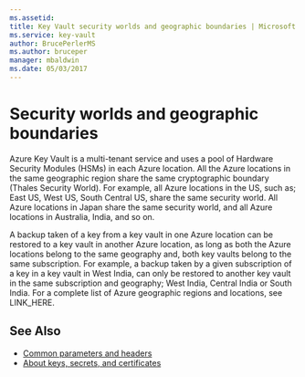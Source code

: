 ```yaml
---
ms.assetid: 
title: Key Vault security worlds and geographic boundaries | Microsoft Docs
ms.service: key-vault
author: BrucePerlerMS
ms.author: bruceper
manager: mbaldwin
ms.date: 05/03/2017
---
```

# Security worlds and geographic boundaries

Azure Key Vault is a multi-tenant service and uses a pool of Hardware Security Modules (HSMs) in each Azure location. All the Azure locations in the same geographic region share the same cryptographic boundary (Thales Security World). For example, all Azure locations in the US, such as; East US, West US, South Central US, share the same security world. All Azure locations in Japan share the same security world, and all Azure locations in Australia, India, and so on. 

A backup taken of a key from a key vault in one Azure location can be restored to a key vault in another Azure location, as long as both the Azure locations belong to the same geography and, both key vaults belong to the same subscription. For example, a backup taken by a given subscription of a key in a key vault in West India, can only be restored to another key vault in the same subscription and geography; West India, Central India or South India. For a complete list of Azure geographic regions and locations, see LINK_HERE.

## See Also

- [Common parameters and headers](common-parameters-and-headers.md)
- [About keys, secrets, and certificates](about-keys--secrets-and-certificates.md)
